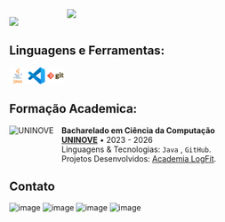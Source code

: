 <img src="https://raw.githubusercontent.com/MicaelliMedeiros/micaellimedeiros/master/image/computer-illustration.png" min-width="400px" max-width="400px" width="400px" align="right">

![](https://komarev.com/ghpvc/?username=victormoreiraofc&color=006bed)

## Linguagens e Ferramentas:

<code><img height="30" src="https://raw.githubusercontent.com/github/explore/80688e429a7d4ef2fca1e82350fe8e3517d3494d/topics/java/java.png"></code>
<code><img height="30" src="https://raw.githubusercontent.com/github/explore/80688e429a7d4ef2fca1e82350fe8e3517d3494d/topics/visual-studio-code/visual-studio-code.png"></code>
<code><img height="30" src="https://raw.githubusercontent.com/github/explore/80688e429a7d4ef2fca1e82350fe8e3517d3494d/topics/git/git.png"></code>

## Formação Academica:

[<img align="left" height="94px" width="94px" alt="UNINOVE" src="https://media.licdn.com/dms/image/C4D0BAQG9HkMW5p01WA/company-logo_200_200/0/1565275697333?e=1700697600&v=beta&t=Cbm2MJVv4TDrvgdkfc05et5mtdJl1BfjddduAXj56I0"/>](https://media.licdn.com/)

**Bacharelado em Ciência da Computação** \
[**UNINOVE**](https://www.uninove.br/) • 2023 - 2026 \
Linguagens & Tecnologias: `Java` , `GitHub`.\
Projetos Desenvolvidos: [Academia LogFit](https://github.com/erickotico/LogFit).
<br/>

## Contato

![image](https://img.shields.io/badge/Gmail-D14836?style=for-the-badge&logo=gmail&logoColor=white&link=victormoreiraoficial@gmail.com)
![image](https://img.shields.io/badge/LinkedIn-0077B5?style=for-the-badge&logo=linkedin&logoColor=white&link=https://www.linkedin.com/in/victor-moreira-teixeira/)
![image](https://img.shields.io/badge/GitHub-100000?style=for-the-badge&logo=github&logoColor=white&link=https://github.com/victormoreiraofc)
![image](https://img.shields.io/badge/Instagram-E4405F?style=for-the-badge&logo=instagram&logoColor=white&link=https://www.instagram.com/victormoreira7_/?hl=pt-br)
